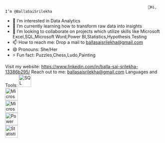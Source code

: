                                                                     👋Hi, I’m @BallaSaiSrilekha
- 👀 I’m interested in Data Analytics
- 🌱 I’m currently learning how to transform raw data into insights
- 💞️ I’m looking to collaborate on projects which utilize skills like Microsoft Excel,SQL,Microsoft Word,Power BI,Statistics,Hypothesis Testing
- 📫 How to reach me: Drop a mail to ballasaisrilekha@gmail.com
- 😄 Pronouns: She/Her
- ⚡ Fun fact: Puzzles,Chess,Ludo,Painting

Visit my website: https://www.linkedin.com/in/balla-sai-srilekha-13386b295/
Reach out to me: ballasaisrilekha@gmail.com
Languages and Tools: <img src="https://upload.wikimedia.org/wikipedia/commons/2/29/Postgresql_elephant.svg" alt="SQL" width="40" height="40"/>  
<img src="https://img.icons8.com/color/48/000000/ms-word.png" alt="Microsoft Word" width="40" height="40"/>  
<img src="https://upload.wikimedia.org/wikipedia/commons/0/0a/Microsoft_Office_logo_2019.svg" alt="Microsoft Office" width="40" height="40"/>  
<img src="https://upload.wikimedia.org/wikipedia/commons/3/3d/Microsoft_Power_BI_Logo.svg" alt="Power BI" width="40" height="40"/>  
<img src="https://upload.wikimedia.org/wikipedia/commons/4/45/Statistics_icon.svg" alt="Statistics" width="40" height="40"/>



